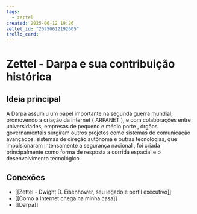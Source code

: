 ```yaml
---
tags:
  - zettel
created: 2025-06-12 19:26
zettel_id: "20250612192605"
trello_card:
---
```


# Zettel - Darpa e sua contribuição histórica

## Ideia principal

A Darpa assumiu um papel importante na segunda guerra mundial, promovendo a criação da internet ( ARPANET ), e com colaborações entre universidades, empresas de pequeno e médio porte , órgãos governamentais surgiram outros projetos como sistemas de comunicação avançados, sistemas de direção autônoma e outras tecnologias, que impulsionaram intensamente a segurança nacional , foi criada principalmente como forma de resposta a corrida espacial e o desenvolvimento tecnológico

## Conexões

- [[Zettel - Dwight D. Eisenhower, seu legado e perfil executivo]]
- [[Como a Internet chega na minha casa]]
- [[Darpa]]
